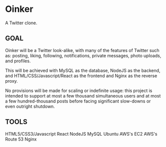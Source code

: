 # Oinker

A Twitter clone.



## GOAL

Oinker will be a Twitter look-alike, with many of the features of Twitter such as: posting, liking, following, notifications, private messages, photo uploads, and profiles.


This will be achieved with MySQL as the database, NodeJS as the backend, and HTML/CSS/Javascript/React as the frontend and Nginx as the reverse proxy.


No provisions will be made for scaling or indefinite usage: this project is intended to support at most a few thousand simultaneous users and at most a few hundred-thousand posts before facing significant slow-downs or even outright shutdown.



## TOOLS

HTML5/CSS3/Javascript
React
NodeJS
MySQL
Ubuntu
AWS's EC2
AWS's Route 53
Nginx
